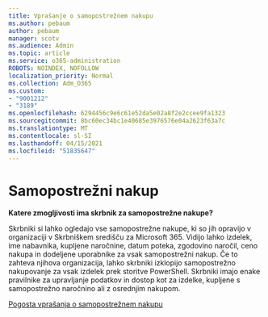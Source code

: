 ```yaml
---
title: Vprašanje o samopostrežnem nakupu
ms.author: pebaum
author: pebaum
manager: scotv
ms.audience: Admin
ms.topic: article
ms.service: o365-administration
ROBOTS: NOINDEX, NOFOLLOW
localization_priority: Normal
ms.collection: Adm_O365
ms.custom:
- "9001212"
- "3189"
ms.openlocfilehash: 6294456c9e6c61e52da5e02a8f2e2ccee9fa1323
ms.sourcegitcommit: 8bc60ec34bc1e40685e3976576e04a2623f63a7c
ms.translationtype: MT
ms.contentlocale: sl-SI
ms.lasthandoff: 04/15/2021
ms.locfileid: "51835647"
---
```

# <a name="self-service-purchase"></a>Samopostrežni nakup

**Katere zmogljivosti ima skrbnik za samopostrežne nakupe?**

Skrbniki si lahko ogledajo vse samopostrežne nakupe, ki so jih opravijo v organizaciji v Skrbniškem središču za Microsoft 365. Vidijo lahko izdelek, ime nabavnika, kupljene naročnine, datum poteka, zgodovino naročil, ceno nakupa in dodeljene uporabnike za vsak samopostrežni nakup.  Če to zahteva njihova organizacija, lahko skrbniki izklopijo samopostrežno nakupovanje za vsak izdelek prek storitve PowerShell.  Skrbniki imajo enake pravilnike za upravljanje podatkov in dostop kot za izdelke, kupljene s samopostrežno naročnino ali z osrednjim nakupom.

[Pogosta vprašanja o samopostrežnem nakupu](https://aka.ms/self-service-purchase-faq)

